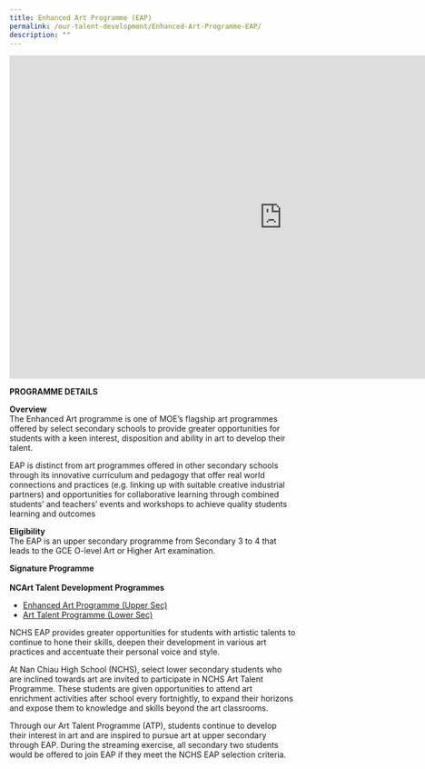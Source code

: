 ```yaml
---
title: Enhanced Art Programme (EAP)
permalink: /our-talent-development/Enhanced-Art-Programme-EAP/
description: ""
---
```

<iframe allowfullscreen="true" height="569" width="960" frameborder="0" src="https://docs.google.com/presentation/d/e/2PACX-1vRIa1cw9OM9lVbDWlJTlF7y8FN_4Kt1TuMSFk3V1ouAdkXqp5LAMotMkhq7eaA-oucGTCKCnJmGE92D/embed?start=false&amp;loop=false&amp;delayms=3000"></iframe>

**PROGRAMME DETAILS**<br>

**Overview**<br>
The Enhanced Art programme is one of MOE’s flagship art programmes offered by select secondary schools to provide greater opportunities for students with a keen interest, disposition and ability in art to develop their talent. <br>

EAP is distinct from art programmes offered in other secondary schools through its innovative curriculum and pedagogy that offer real world connections and practices (e.g. linking up with suitable creative industrial partners) and opportunities for collaborative learning through combined students’ and teachers’ events and workshops to achieve quality students learning and outcomes<br>

**Eligibility**<br>
The EAP is an upper secondary programme from Secondary 3 to 4 that leads to the GCE O-level Art or Higher Art examination.<br>

**Signature Programme**<br><br>
**NCArt Talent Development Programmes**<br>
- [Enhanced Art Programme (Upper Sec)](https://sites.google.com/moe.edu.sg/unitquelyncart/ncart-talentdevelopment/enhanced-art-programme-eap)<br>
- [Art Talent Programme (Lower Sec)](https://sites.google.com/moe.edu.sg/unitquelyncart/ncart-talentdevelopment/art-talent-programme-atp)<br>

NCHS EAP provides greater opportunities for students with artistic talents to continue to hone their skills, deepen their development in various art practices and accentuate their personal voice and style. <br>

At Nan Chiau High School (NCHS), select lower secondary students who are inclined towards art are invited to participate in NCHS Art Talent Programme. These students are given opportunities to attend art enrichment activities after school every fortnightly, to expand their horizons and expose them to knowledge and skills beyond the art classrooms. <br>

Through our Art Talent Programme (ATP), students continue to develop their interest in art and are inspired to pursue art at upper secondary through EAP. During the streaming exercise, all secondary two students would be offered to join EAP if they meet the NCHS EAP selection criteria.
